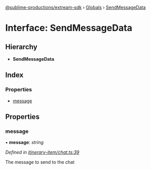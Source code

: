 [@sublime-productions/extream-sdk](../README.md) › [Globals](../globals.md) › [SendMessageData](sendmessagedata.md)

# Interface: SendMessageData

## Hierarchy

* **SendMessageData**

## Index

### Properties

* [message](sendmessagedata.md#message)

## Properties

###  message

• **message**: *string*

*Defined in [itinerary-item/chat.ts:39](https://github.com/Extream-SaaS/ex-sdk/blob/fc506a8/src/itinerary-item/chat.ts#L39)*

The message to send to the chat
